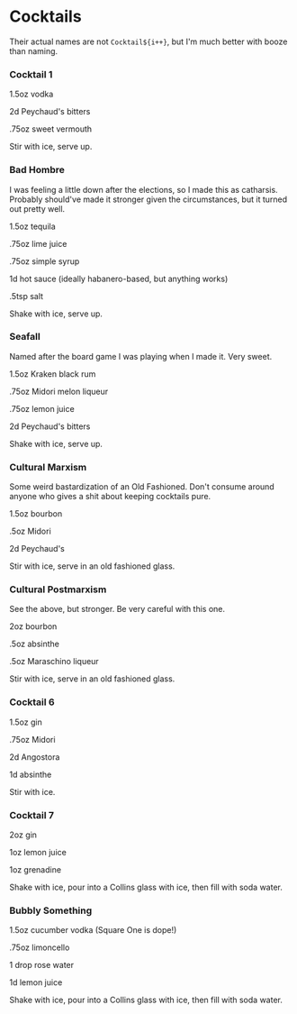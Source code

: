 # Cocktails

Their actual names are not `Cocktail${i++}`, but I'm much better with booze than naming.

### Cocktail 1

1.5oz vodka

2d Peychaud's bitters

.75oz sweet vermouth


Stir with ice, serve up.

### Bad Hombre

I was feeling a little down after the elections, so I made this as catharsis. Probably should've made it stronger given the circumstances, but it turned out pretty well.

1.5oz tequila

.75oz lime juice

.75oz simple syrup

1d hot sauce (ideally habanero-based, but anything works)

.5tsp salt

Shake with ice, serve up.

### Seafall

Named after the board game I was playing when I made it. Very sweet.

1.5oz Kraken black rum

.75oz Midori melon liqueur

.75oz lemon juice

2d Peychaud's bitters

Shake with ice, serve up.

### Cultural Marxism

Some weird bastardization of an Old Fashioned. Don't consume around anyone who gives a shit about keeping cocktails pure.


1.5oz bourbon

.5oz Midori

2d Peychaud's

Stir with ice, serve in an old fashioned glass.

### Cultural Postmarxism

See the above, but stronger. Be very careful with this one.

2oz bourbon

.5oz absinthe

.5oz Maraschino liqueur

Stir with ice, serve in an old fashioned glass.

### Cocktail 6

1.5oz gin

.75oz Midori

2d Angostora

1d absinthe

Stir with ice.

### Cocktail 7

2oz gin

1oz lemon juice

1oz grenadine

Shake with ice, pour into a Collins glass with ice, then fill with soda water.

### Bubbly Something

1.5oz cucumber vodka (Square One is dope!)

.75oz limoncello

1 drop rose water

1d lemon juice

Shake with ice, pour into a Collins glass with ice, then fill with soda water.
